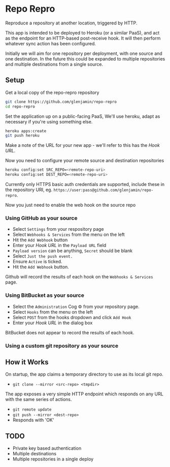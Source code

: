 Repo Repro
==========

Reproduce a repository at another location, triggered by HTTP.

This app is intended to be deployed to Heroku (or a similar PaaS), and act as
the endpoint for an HTTP-based post-receive hook. It will then perform whatever
sync action has been configured.

Initially we will aim for one repository per deployment, with one source and
one destination. In the future this could be expanded to multiple repositories
and multiple destinations from a single source.

Setup
-----

Get a local copy of the repo-repro repository

```bash
git clone https://github.com/glenjamin/repo-repro
cd repo-repro
```

Set the application up on a public-facing PaaS, We'll use heroku,
adapt as necessary if you're using something else.

```bash
heroku apps:create
git push heroku
```

Make a note of the URL for your new app - we'll refer to this has the
*Hook URL*.

Now you need to configure your remote source and destination repositories

```bash
heroku config:set SRC_REPO=<remote-repo-uri>
heroku config:set DEST_REPO=<remote-repo-uri>
```

Currently only HTTPS basic auth credentials are supported, include these in the
repository URI, eg. `https://user:pass@github.com/glenjamin/repo-repro`.


Now you just need to enable the web hook on the source repo

### Using GitHub as your source

 * Select `Settings` from your respository page
 * Select `Webhooks & Services` from the menu on the left
 * Hit the `Add Webhook` button
 * Enter your *Hook URL* in the `Payload URL` field
 * `Payload version` can be anything, `Secret` should be blank
 * Select `Just the push event.`
 * Ensure `Active` is ticked.
 * Hit the `Add Webhook` button.

Github will record the results of each hook on the `Webhooks & Services` page.

### Using BitBucket as your source

 * Select the `Administration` Cog ⚙ from your repository page.
 * Select `Hooks` from the menu on the left
 * Select `POST` from the hooks dropdown and click `Add Hook`
 * Enter your *Hook URL* in the dialog box

BitBucket does not appear to record the results of each hook.

### Using a custom git repository as your source


How it Works
------------

On startup, the app claims a temporary directory to use as its local git repo.

 * `git clone --mirror <src-repo> <tmpdir>`

The app exposes a very simple HTTP endpoint which responds on any URL with the
same series of actions.

 * `git remote update`
 * `git push --mirror <dest-repo>`
 * Responds with 'OK'

TODO
----

 * Private key based authentication
 * Multiple destinations
 * Multiple repositories in a single deploy